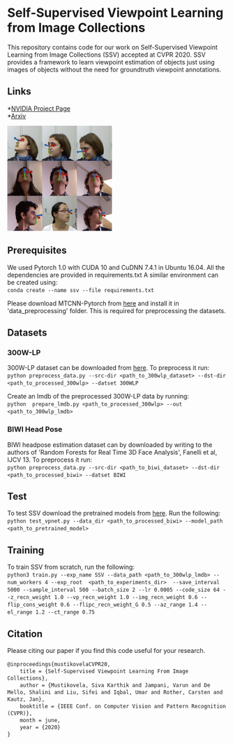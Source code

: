 # Self-Supervised Viewpoint Learning from Image Collections

This repository contains code for our work on Self-Supervised Viewpoint Learning from Image Collections (SSV) accepted at CVPR 2020. 
SSV provides a framework to learn viewpoint estimation of objects just using images of objects without the need for groundtruth viewpoint annotations.

## Links
*[NVIDIA Project Page](https://research.nvidia.com/publication/2020-03_Self-Supervised-Viewpoint-Learning)  
*[Arxiv](http://arxiv.org/abs/2004.01793)

![ssv](utils/ssv_small.gif)

## Prerequisites
We used Pytorch 1.0 with CUDA 10 and CuDNN 7.4.1 in Ubuntu 16.04.
All the dependencies are provided in requirements.txt
A similar environment can be created using:  
`conda create --name ssv --file requirements.txt`

Please download MTCNN-Pytorch from [here](https://github.com/TropComplique/mtcnn-pytorch) and install it in 'data_preprocessing' folder. This is required for preprocessing the datasets.

## Datasets
### 300W-LP
300W-LP dataset can be downloaded from [here](http://www.cbsr.ia.ac.cn/users/xiangyuzhu/projects/3DDFA/main.htm). To preprocess it run:  
`python preprocess_data.py --src-dir <path_to_300wlp_dataset> --dst-dir <path_to_processed_300wlp> --datset 300WLP`

Create an lmdb of the preprocessed 300W-LP data by running:  
`python  prepare_lmdb.py <path_to_processed_300wlp> --out <path_to_300wlp_lmdb>`


### BIWI Head Pose
BIWI headpose estimation dataset can by downloaded by writing to the authors of 'Random Forests for Real Time 3D Face Analysis', Fanelli et al, IJCV 13. To preprocess it run:  
`python preprocess_data.py --src-dir <path_to_biwi_dataset> --dst-dir <path_to_processed_biwi> --datset BIWI`


## Test
To test SSV download the pretrained models from [here](link.to.models).
Run the following:   
`python test_vpnet.py --data_dir <path_to_processed_biwi> --model_path <path_to_pretrained_model> `

## Training
To train SSV from scratch, run the following:  
`python3 train.py --exp_name SSV --data_path <path_to_300wlp_lmdb> --num_workers 4 --exp_root  <path_to_experiments_dir>  --save_interval 5000 --sample_interval 500 --batch_size 2 --lr 0.0005 --code_size 64 --z_recn_weight 1.0 --vp_recn_weight 1.0 --img_recn_weight 0.6 --flip_cons_weight 0.6 --flipc_recn_weight_G 0.5 --az_range 1.4 --el_range 1.2 --ct_range 0.75`

## Citation

Please citing our paper if you find this code useful for your research.

```
@inproceedings{mustikovelaCVPR20,
	title = {Self-Supervised Viewpoint Learning From Image Collections},
	author = {Mustikovela, Siva Karthik and Jampani, Varun and De Mello, Shalini and Liu, Sifei and Iqbal, Umar and Rother, Carsten and Kautz, Jan},
	booktitle = {IEEE Conf. on Computer Vision and Pattern Recognition (CVPR)},
	month = june,
	year = {2020}
}
```
